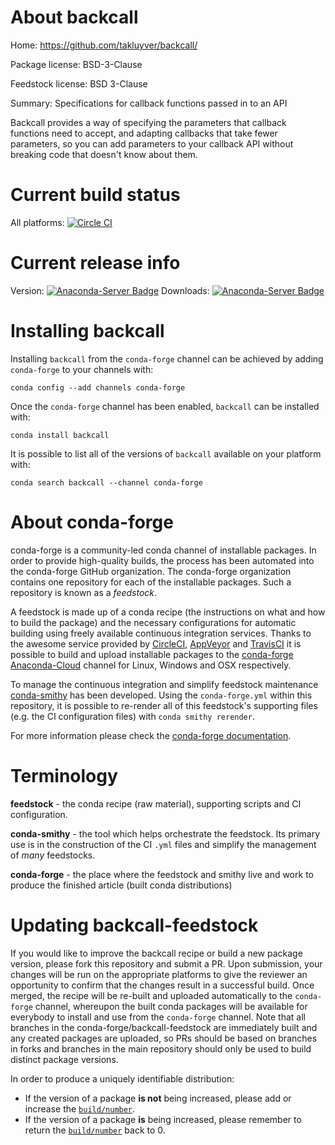 About backcall
==============

Home: https://github.com/takluyver/backcall/

Package license: BSD-3-Clause

Feedstock license: BSD 3-Clause

Summary: Specifications for callback functions passed in to an API

Backcall provides a way of specifying the parameters that callback functions
need to accept, and adapting callbacks that take fewer parameters, so you
can add parameters to your callback API without breaking code that doesn't
know about them.


Current build status
====================

All platforms: [![Circle CI](https://circleci.com/gh/conda-forge/backcall-feedstock.svg?style=shield)](https://circleci.com/gh/conda-forge/backcall-feedstock)

Current release info
====================
Version: [![Anaconda-Server Badge](https://anaconda.org/conda-forge/backcall/badges/version.svg)](https://anaconda.org/conda-forge/backcall)
Downloads: [![Anaconda-Server Badge](https://anaconda.org/conda-forge/backcall/badges/downloads.svg)](https://anaconda.org/conda-forge/backcall)

Installing backcall
===================

Installing `backcall` from the `conda-forge` channel can be achieved by adding `conda-forge` to your channels with:

```
conda config --add channels conda-forge
```

Once the `conda-forge` channel has been enabled, `backcall` can be installed with:

```
conda install backcall
```

It is possible to list all of the versions of `backcall` available on your platform with:

```
conda search backcall --channel conda-forge
```


About conda-forge
=================

conda-forge is a community-led conda channel of installable packages.
In order to provide high-quality builds, the process has been automated into the
conda-forge GitHub organization. The conda-forge organization contains one repository
for each of the installable packages. Such a repository is known as a *feedstock*.

A feedstock is made up of a conda recipe (the instructions on what and how to build
the package) and the necessary configurations for automatic building using freely
available continuous integration services. Thanks to the awesome service provided by
[CircleCI](https://circleci.com/), [AppVeyor](http://www.appveyor.com/)
and [TravisCI](https://travis-ci.org/) it is possible to build and upload installable
packages to the [conda-forge](https://anaconda.org/conda-forge)
[Anaconda-Cloud](http://docs.anaconda.org/) channel for Linux, Windows and OSX respectively.

To manage the continuous integration and simplify feedstock maintenance
[conda-smithy](http://github.com/conda-forge/conda-smithy) has been developed.
Using the ``conda-forge.yml`` within this repository, it is possible to re-render all of
this feedstock's supporting files (e.g. the CI configuration files) with ``conda smithy rerender``.

For more information please check the [conda-forge documentation](https://conda-forge.org/docs/).

Terminology
===========

**feedstock** - the conda recipe (raw material), supporting scripts and CI configuration.

**conda-smithy** - the tool which helps orchestrate the feedstock.
                   Its primary use is in the construction of the CI ``.yml`` files
                   and simplify the management of *many* feedstocks.

**conda-forge** - the place where the feedstock and smithy live and work to
                  produce the finished article (built conda distributions)


Updating backcall-feedstock
===========================

If you would like to improve the backcall recipe or build a new
package version, please fork this repository and submit a PR. Upon submission,
your changes will be run on the appropriate platforms to give the reviewer an
opportunity to confirm that the changes result in a successful build. Once
merged, the recipe will be re-built and uploaded automatically to the
`conda-forge` channel, whereupon the built conda packages will be available for
everybody to install and use from the `conda-forge` channel.
Note that all branches in the conda-forge/backcall-feedstock are
immediately built and any created packages are uploaded, so PRs should be based
on branches in forks and branches in the main repository should only be used to
build distinct package versions.

In order to produce a uniquely identifiable distribution:
 * If the version of a package **is not** being increased, please add or increase
   the [``build/number``](http://conda.pydata.org/docs/building/meta-yaml.html#build-number-and-string).
 * If the version of a package **is** being increased, please remember to return
   the [``build/number``](http://conda.pydata.org/docs/building/meta-yaml.html#build-number-and-string)
   back to 0.